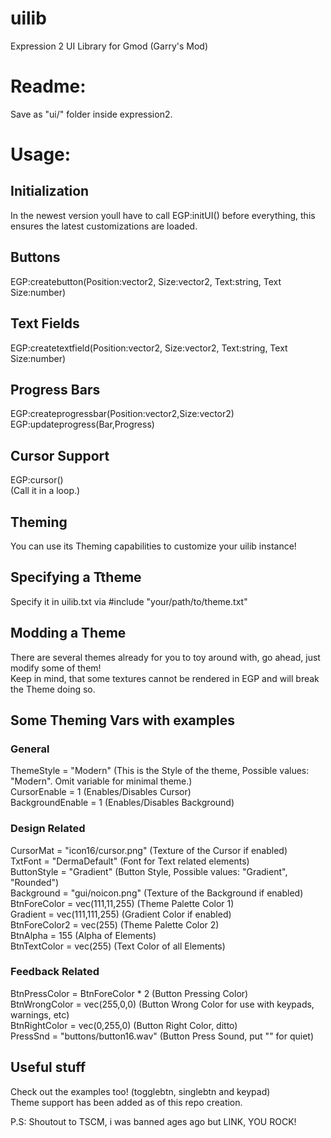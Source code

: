 # uilib
Expression 2 UI Library for Gmod (Garry's Mod)

# Readme:
Save as "ui/" folder inside expression2.
  
  
# Usage:
## Initialization
In the newest version youll have to call EGP:initUI() before everything, this ensures the latest customizations are loaded.  
## Buttons  
EGP:createbutton(Position:vector2, Size:vector2, Text:string, Text Size:number)  
## Text Fields  
EGP:createtextfield(Position:vector2, Size:vector2, Text:string, Text Size:number)  
## Progress Bars  
EGP:createprogressbar(Position:vector2,Size:vector2)  
EGP:updateprogress(Bar,Progress)  
## Cursor Support  
EGP:cursor()  
(Call it in a loop.)  
  
  
## Theming  
You can use its Theming capabilities to customize your uilib instance!  
## Specifying a Ttheme  
Specify it in uilib.txt via #include "your/path/to/theme.txt"  
## Modding a Theme
There are several themes already for you to toy around with, go ahead, just modify some of them!  
Keep in mind, that some textures cannot be rendered in EGP and will break the Theme doing so.  

## Some Theming Vars with examples
### General
ThemeStyle = "Modern" (This is the Style of the theme, Possible values: "Modern". Omit variable for minimal theme.)  
CursorEnable = 1 (Enables/Disables Cursor)  
BackgroundEnable = 1 (Enables/Disables Background)  
### Design Related
CursorMat = "icon16/cursor.png" (Texture of the Cursor if enabled)  
TxtFont = "DermaDefault" (Font for Text related elements)  
ButtonStyle = "Gradient" (Button Style, Possible values: "Gradient", "Rounded")  
Background = "gui/noicon.png" (Texture of the Background if enabled)  
BtnForeColor = vec(111,11,255) (Theme Palette Color 1)  
Gradient = vec(111,111,255) (Gradient Color if enabled)  
BtnForeColor2 = vec(255) (Theme Palette Color 2)  
BtnAlpha = 155 (Alpha of Elements)  
BtnTextColor = vec(255) (Text Color of all Elements)  
### Feedback Related
BtnPressColor = BtnForeColor * 2 (Button Pressing Color)  
BtnWrongColor = vec(255,0,0) (Button Wrong Color for use with keypads, warnings, etc)  
BtnRightColor = vec(0,255,0) (Button Right Color, ditto)  
PressSnd = "buttons/button16.wav" (Button Press Sound, put "" for quiet)  
  
  
## Useful stuff
Check out the examples too! (togglebtn, singlebtn and keypad)  
Theme support has been added as of this repo creation.  
  
P.S: Shoutout to TSCM, i was banned ages ago but LINK, YOU ROCK!  
